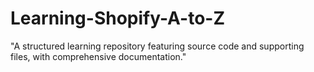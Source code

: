 # Learning-Shopify-A-to-Z
"A structured learning repository featuring source code and supporting files, with comprehensive documentation."
